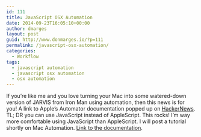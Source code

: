 ```yaml
---
id: 111
title: JavaScript OSX Automation
date: 2014-09-23T16:05:10+00:00
author: dmarges
layout: post
guid: http://www.donmarges.io/?p=111
permalink: /javascript-osx-automation/
categories:
  - Workflow
tags:
  - javascript automation
  - javascript osx automation
  - osx automation
---
```

If you&#8217;re like me and you love turning your Mac into some watered-down version of JARVIS from Iron Man using automation, then this news is for you! A link to Apple&#8217;s Automator documentation popped up on [HackerNews](https://news.ycombinator.com/item?id=8328760). TL; DR you can use JavaScript instead of AppleScript. This rocks! I&#8217;m way more comfortable using JavaScript than AppleScript. I will post a tutorial shortly on Mac Automation. [Link to the documentation](https://developer.apple.com/library/prerelease/mac/releasenotes/InterapplicationCommunication/RN-JavaScriptForAutomation/index.html "JavaScript OSX Automation").